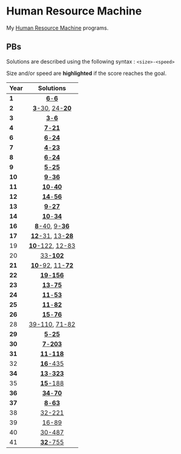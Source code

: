 # Human Resource Machine

My [Human Resource Machine](https://store.steampowered.com/app/375820/Human_Resource_Machine/) programs.

## PBs

Solutions are described using the following syntax : `<size>-<speed>`

Size and/or speed are **highlighted** if the score reaches the goal. 

| Year | Solutions |
| ---- |:---------:|
|**1**|[**6**-**6**](src/year_01/mail_room.hrm)
|**2**|[**3**-30](src/year_02/busy_mail_room-size.hrm), [24-**20**](src/year_02/busy_mail_room-speed.hrm)|
|**3**|[**3**-**6**](src/year_03/copy_floor.hrm)|
|**4**|[**7**-**21**](src/year_04/srcambler_handler.hrm)|
|**6**|[**6**-**24**](src/year_06/rainy_summer.hrm)|
|**7**|[**4**-**23**](src/year_07/zero_exterminator.hrm)|
|**8**|[**6**-**24**](src/year_08/tripler_room.hrm)|
|**9**|[**5**-**25**](src/year_09/zero_preservation_initiative.hrm)|
|**10**|[**9**-**36**](src/year_10/octoplier_suite.hrm)|
|**11**|[**10**-**40**](src/year_11/sub_hallway.hrm)|
|**12**|[**14**-**56**](src/year_12/tetracontiplier.hrm)|
|**13**|[**9**-**27**](src/year_13/equalization_room.hrm)|
|**14**|[**10**-**34**](src/year_14/maximization_room.hrm)|
|**16**|[**8**-40](src/year_16/absolute_positivity-size.hrm), [9-**36**](src/year_16/absolute_positivity-speed.hrm)|
|**17**|[**12**-31](src/year_17/exclusive_lounge-size.hrm), [13-**28**](src/year_17/exclusive_lounge-speed.hrm)|
|19|[**10**-122](src/year_19/countdown-size.hrm), [12-83](src/year_19/countdown-speed.hrm)|
|20|[33-**102**](src/year_20/multipliation_workshop-speed.hrm)|
|**21**|[**10**-92](src/year_21/zero_terminated_sum-size.hrm), [11-**72**](src/year_21/zero_terminated_sum-speed.hrm)|
|**22**|[**19**-**156**](src/year_22/fibonacci_visitor.hrm)|
|**23**|[**13**-**75**](src/year_23/the_littlest_number.hrm)|
|**24**|[**11**-**53**](src/year_24/mod_module.hrm)|
|**25**|[**11**-**82**](src/year_25/cumulative_countdown.hrm)|
|**26**|[**15**-**76**](src/year_26/small_divide.hrm)|
|28|[39-110](src/year_28/three_sort-size.hrm), [71-82](src/year_28/three_sort-speed.hrm)|
|**29**|[**5**-**25**](src/year_29/storage_floor.hrm)|
|**30**|[**7**-**203**](src/year_30/string_storage_floor.hrm)|
|**31**|[**11**-**118**](src/year_31/string_reverse.hrm)|
|32|[**16**-435](src/year_32/inventory_report-size.hrm)|
|**34**|[**13**-**323**](src/year_34/vowel_incinerator.hrm)|
|35|[**15**-188](src/year_35/duplicate_removal-size.hrm)|
|**36**|[**34**-**70**](src/year_36/alphabetizer.hrm)|
|**37**|[**8**-**63**](src/year_37/scavenger_chain.hrm)|
|38|[32-221](src/year_38/digit_explorer.hrm)|
|39|[16-89](src/year_39/re_coordinator.hrm)|
|40|[30-487](src/year_40/prime_factory.hrm)|
|41|[**32**-755](src/year_41/sorting_floor-size.hrm)|
